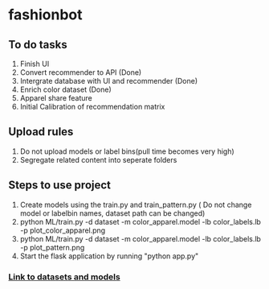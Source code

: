 # fashionbot
## To do tasks
1. Finish UI
2. Convert recommender to API (Done)
3. Intergrate database with UI and recommender (Done)
4. Enrich color dataset (Done)
5. Apparel share feature
6. Initial Calibration of recommendation matrix

## Upload rules
1. Do not upload models or label bins(pull time becomes very high)
2. Segregate related content into seperate folders

## Steps to use project
1. Create models using the train.py and train_pattern.py ( Do not change model or labelbin names, dataset path can be changed)
 1. python ML/train.py -d dataset -m color_apparel.model -lb color_labels.lb -p plot_color_apparel.png
 2. python ML/train.py -d dataset -m color_apparel.model -lb color_labels.lb -p plot_pattern.png
2. Start the flask application by running "python app.py"

### [Link to datasets and models](https://drive.google.com/open?id=1imaiT9bOS0y4G5v2Xi_oawg5UrIbjbVT)
